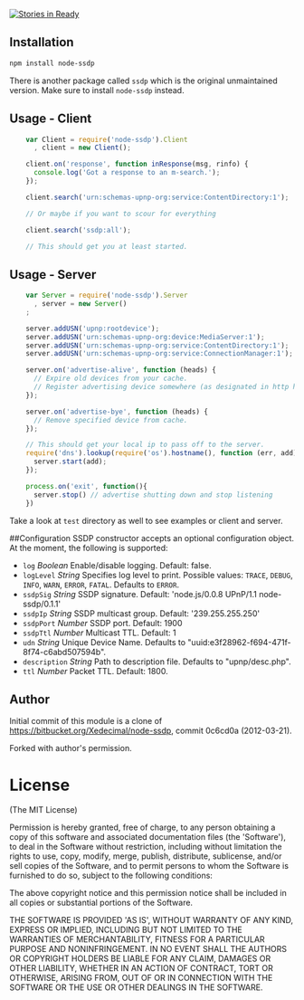 [![Stories in Ready](https://badge.waffle.io/diversario/node-ssdp.png?label=ready&title=Ready)](https://waffle.io/diversario/node-ssdp)
## Installation

```sh
npm install node-ssdp
```

There is another package called `ssdp` which is the original unmaintained version. Make sure to install `node-ssdp` instead.

## Usage - Client

```javascript
    var Client = require('node-ssdp').Client
      , client = new Client();

    client.on('response', function inResponse(msg, rinfo) {
      console.log('Got a response to an m-search.');
    });

    client.search('urn:schemas-upnp-org:service:ContentDirectory:1');

    // Or maybe if you want to scour for everything

    client.search('ssdp:all');

    // This should get you at least started.
```

## Usage - Server

```javascript
    var Server = require('node-ssdp').Server
      , server = new Server()
    ;

    server.addUSN('upnp:rootdevice');
    server.addUSN('urn:schemas-upnp-org:device:MediaServer:1');
    server.addUSN('urn:schemas-upnp-org:service:ContentDirectory:1');
    server.addUSN('urn:schemas-upnp-org:service:ConnectionManager:1');

    server.on('advertise-alive', function (heads) {
      // Expire old devices from your cache.
      // Register advertising device somewhere (as designated in http headers heads)
    });

    server.on('advertise-bye', function (heads) {
      // Remove specified device from cache.
    });

    // This should get your local ip to pass off to the server.
    require('dns').lookup(require('os').hostname(), function (err, add) {
      server.start(add);
    });

    process.on('exit', function(){
      server.stop() // advertise shutting down and stop listening
    })
```

Take a look at `test` directory as well to see examples or client and server.

##Configuration
SSDP constructor accepts an optional configuration object. At the moment, the following is supported:

- `log` _Boolean_ Enable/disable logging. Default: false.
- `logLevel` _String_ Specifies log level to print. Possible values: `TRACE`, `DEBUG`, `INFO`, `WARN`, `ERROR`, `FATAL`. Defaults to `ERROR`.
- `ssdpSig` _String_ SSDP signature. Default: 'node.js/0.0.8 UPnP/1.1 node-ssdp/0.1.1'
- `ssdpIp` _String_ SSDP multicast group. Default: '239.255.255.250'
- `ssdpPort` _Number_ SSDP port. Default: 1900
- `ssdpTtl` _Number_ Multicast TTL. Default: 1
- `udn` _String_ Unique Device Name. Defaults to "uuid:e3f28962-f694-471f-8f74-c6abd507594b".
- `description` _String_ Path to description file. Defaults to "upnp/desc.php".
- `ttl` _Number_ Packet TTL. Default: 1800.

## Author

Initial commit of this module is a clone of https://bitbucket.org/Xedecimal/node-ssdp, commit 0c6cd0a (2012-03-21).

Forked with author's permission.

# License

(The MIT License)

Permission is hereby granted, free of charge, to any person obtaining a copy of this software and associated documentation files (the 'Software'), to deal in the Software without restriction, including without limitation the rights to use, copy, modify, merge, publish, distribute, sublicense, and/or sell copies of the Software, and to permit persons to whom the Software is furnished to do so, subject to the following conditions:

The above copyright notice and this permission notice shall be included in all copies or substantial portions of the Software.

THE SOFTWARE IS PROVIDED 'AS IS', WITHOUT WARRANTY OF ANY KIND, EXPRESS OR IMPLIED, INCLUDING BUT NOT LIMITED TO THE WARRANTIES OF MERCHANTABILITY, FITNESS FOR A PARTICULAR PURPOSE AND NONINFRINGEMENT. IN NO EVENT SHALL THE AUTHORS OR COPYRIGHT HOLDERS BE LIABLE FOR ANY CLAIM, DAMAGES OR OTHER LIABILITY, WHETHER IN AN ACTION OF CONTRACT, TORT OR OTHERWISE, ARISING FROM, OUT OF OR IN CONNECTION WITH THE SOFTWARE OR THE USE OR OTHER DEALINGS IN THE SOFTWARE.

